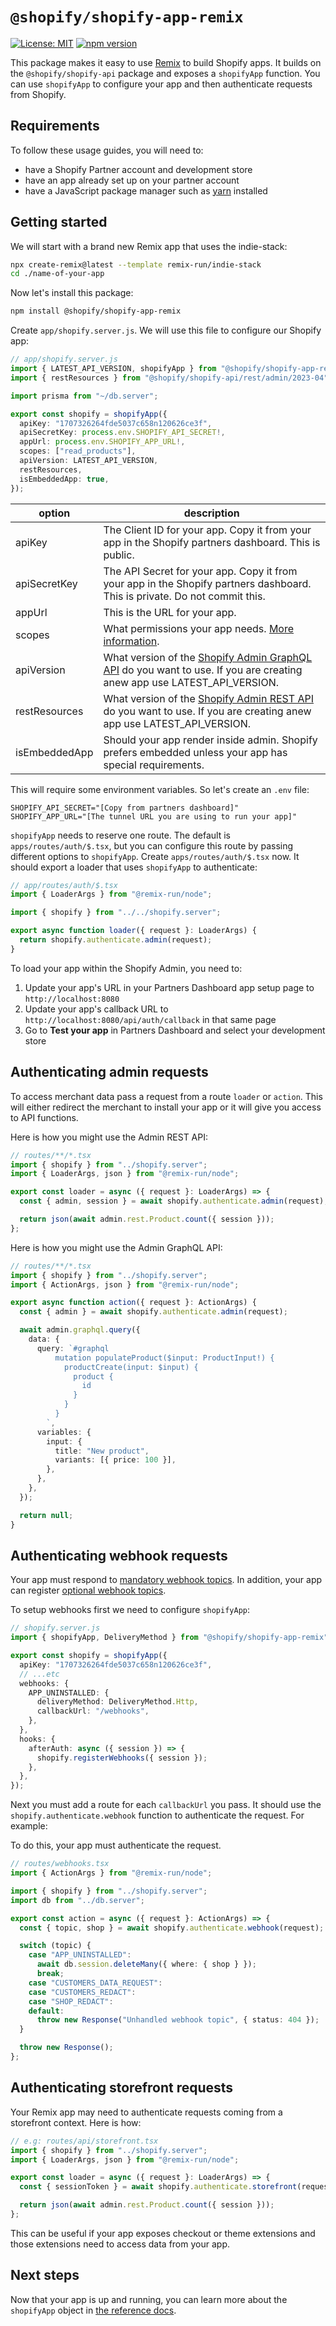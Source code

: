 # `@shopify/shopify-app-remix`

<!-- ![Build Status]() -->

[![License: MIT](https://img.shields.io/badge/License-MIT-green.svg)](LICENSE.md)
[![npm version](https://badge.fury.io/js/%40shopify%2Fshopify-app-express.svg)](https://badge.fury.io/js/%40shopify%2Fshopify-app-express)

This package makes it easy to use [Remix](https://remix.run/) to build Shopify apps.
It builds on the `@shopify/shopify-api` package and exposes a `shopifyApp` function. You can use `shopifyApp` to configure your app and then authenticate requests from Shopify.

## Requirements

To follow these usage guides, you will need to:

- have a Shopify Partner account and development store
- have an app already set up on your partner account
- have a JavaScript package manager such as [yarn](https://yarnpkg.com) installed

## Getting started

We will start with a brand new Remix app that uses the indie-stack:

```bash
npx create-remix@latest --template remix-run/indie-stack
cd ./name-of-your-app
```

Now let's install this package:

```bash
npm install @shopify/shopify-app-remix
```

Create `app/shopify.server.js`. We will use this file to configure our Shopify app:

```ts
// app/shopify.server.js
import { LATEST_API_VERSION, shopifyApp } from "@shopify/shopify-app-remix";
import { restResources } from "@shopify/shopify-api/rest/admin/2023-04";

import prisma from "~/db.server";

export const shopify = shopifyApp({
  apiKey: "1707326264fde5037c658n120626ce3f",
  apiSecretKey: process.env.SHOPIFY_API_SECRET!,
  appUrl: process.env.SHOPIFY_APP_URL!,
  scopes: ["read_products"],
  apiVersion: LATEST_API_VERSION,
  restResources,
  isEmbeddedApp: true,
});
```

| option        | description                                                                                                                                                          |
| ------------- | -------------------------------------------------------------------------------------------------------------------------------------------------------------------- |
| apiKey        | The Client ID for your app. Copy it from your app in the Shopify partners dashboard. This is public.                                                                 |
| apiSecretKey  | The API Secret for your app. Copy it from your app in the Shopify partners dashboard. This is private. Do not commit this.                                           |
| appUrl        | This is the URL for your app.                                                                                                                                        |
| scopes        | What permissions your app needs. [More information](https://shopify.dev/docs/api/usage/access-scopes).                                                               |
| apiVersion    | What version of the [Shopify Admin GraphQL API](https://shopify.dev/docs/api/admin-graphql) do you want to use. If you are creating anew app use LATEST_API_VERSION. |
| restResources | What version of the [Shopify Admin REST API](https://shopify.dev/docs/api/admin-rest) do you want to use. If you are creating anew app use LATEST_API_VERSION.       |
| isEmbeddedApp | Should your app render inside admin. Shopify prefers embedded unless your app has special requirements.                                                              |

This will require some environment variables. So let's create an `.env` file:

```env
SHOPIFY_API_SECRET="[Copy from partners dashboard]"
SHOPIFY_APP_URL="[The tunnel URL you are using to run your app]"
```

`shopifyApp` needs to reserve one route. The default is `apps/routes/auth/$.tsx`, but you can configure this route by passing different options to `shopifyApp`. Create `apps/routes/auth/$.tsx` now. It should export a loader that uses `shopifyApp` to authenticate:

```ts
// app/routes/auth/$.tsx
import { LoaderArgs } from "@remix-run/node";

import { shopify } from "../../shopify.server";

export async function loader({ request }: LoaderArgs) {
  return shopify.authenticate.admin(request);
}
```

To load your app within the Shopify Admin, you need to:

1. Update your app's URL in your Partners Dashboard app setup page to `http://localhost:8080`
1. Update your app's callback URL to `http://localhost:8080/api/auth/callback` in that same page
1. Go to **Test your app** in Partners Dashboard and select your development store

## Authenticating admin requests

To access merchant data pass a request from a route `loader` or `action`. This will either redirect the merchant to install your app or it will give you access to API functions.

Here is how you might use the Admin REST API:

```ts
// routes/**/*.tsx
import { shopify } from "../shopify.server";
import { LoaderArgs, json } from "@remix-run/node";

export const loader = async ({ request }: LoaderArgs) => {
  const { admin, session } = await shopify.authenticate.admin(request);

  return json(await admin.rest.Product.count({ session }));
};
```

Here is how you might use the Admin GraphQL API:

```ts
// routes/**/*.tsx
import { shopify } from "../shopify.server";
import { ActionArgs, json } from "@remix-run/node";

export async function action({ request }: ActionArgs) {
  const { admin } = await shopify.authenticate.admin(request);

  await admin.graphql.query({
    data: {
      query: `#graphql
          mutation populateProduct($input: ProductInput!) {
            productCreate(input: $input) {
              product {
                id
              }
            }
          }
        `,
      variables: {
        input: {
          title: "New product",
          variants: [{ price: 100 }],
        },
      },
    },
  });

  return null;
}
```

## Authenticating webhook requests

Your app must respond to [mandatory webhook topics](https://shopify.dev/docs/apps/webhooks/configuration/mandatory-webhooks). In addition, your app can register [optional webhook topics](https://shopify.dev/docs/api/admin-rest/2023-04/resources/webhook#event-topics).

To setup webhooks first we need to configure `shopifyApp`:

```ts
// shopify.server.js
import { shopifyApp, DeliveryMethod } from "@shopify/shopify-app-remix";

export const shopify = shopifyApp({
  apiKey: "1707326264fde5037c658n120626ce3f",
  // ...etc
  webhooks: {
    APP_UNINSTALLED: {
      deliveryMethod: DeliveryMethod.Http,
      callbackUrl: "/webhooks",
    },
  },
  hooks: {
    afterAuth: async ({ session }) => {
      shopify.registerWebhooks({ session });
    },
  },
});
```

Next you must add a route for each `callbackUrl` you pass. It should use the `shopify.authenticate.webhook` function to authenticate the request. For example:

To do this, your app must authenticate the request.

```ts
// routes/webhooks.tsx
import { ActionArgs } from "@remix-run/node";

import { shopify } from "../shopify.server";
import db from "../db.server";

export const action = async ({ request }: ActionArgs) => {
  const { topic, shop } = await shopify.authenticate.webhook(request);

  switch (topic) {
    case "APP_UNINSTALLED":
      await db.session.deleteMany({ where: { shop } });
      break;
    case "CUSTOMERS_DATA_REQUEST":
    case "CUSTOMERS_REDACT":
    case "SHOP_REDACT":
    default:
      throw new Response("Unhandled webhook topic", { status: 404 });
  }

  throw new Response();
};
```

## Authenticating storefront requests

Your Remix app may need to authenticate requests coming from a storefront context. Here is how:

```ts
// e.g: routes/api/storefront.tsx
import { shopify } from "../shopify.server";
import { LoaderArgs, json } from "@remix-run/node";

export const loader = async ({ request }: LoaderArgs) => {
  const { sessionToken } = await shopify.authenticate.storefront(request);

  return json(await admin.rest.Product.count({ session }));
};
```

This can be useful if your app exposes checkout or theme extensions and those extensions need to access data from your app.

## Next steps

Now that your app is up and running, you can learn more about the `shopifyApp` object in [the reference docs](./docs/reference/shopifyApp.md).
